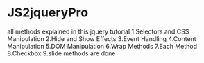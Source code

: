 # JS2jqueryPro

all methods explained  in this jquery tutorial
1.Selectors and CSS Manipulation
2.Hide and Show Effects
3.Event Handling
4.Content Manipulation
5.DOM Manipulation
6.Wrap Methods
7.Each Method
8.Checkbox
9.slide methods are done
